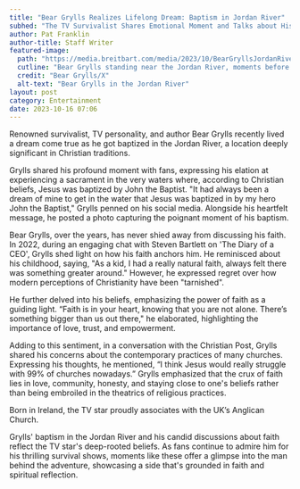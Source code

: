 ```yaml
---
title: "Bear Grylls Realizes Lifelong Dream: Baptism in Jordan River"
subhed: "The TV Survivalist Shares Emotional Moment and Talks about His Faith Journey"
author: Pat Franklin
author-title: Staff Writer
featured-image: 
  path: "https://media.breitbart.com/media/2023/10/BearGryllsJordanRiver-640x480.jpg"
  cutline: "Bear Grylls standing near the Jordan River, moments before his baptism"
  credit: "Bear Grylls/X"
  alt-text: "Bear Grylls in the Jordan River"
layout: post
category: Entertainment
date: 2023-10-16 07:06
---
```


Renowned survivalist, TV personality, and author Bear Grylls recently lived a dream come true as he got baptized in the Jordan River, a location deeply significant in Christian traditions.

Grylls shared his profound moment with fans, expressing his elation at experiencing a sacrament in the very waters where, according to Christian beliefs, Jesus was baptized by John the Baptist. "It had always been a dream of mine to get in the water that Jesus was baptized in by my hero John the Baptist," Grylls penned on his social media. Alongside his heartfelt message, he posted a photo capturing the poignant moment of his baptism.

Bear Grylls, over the years, has never shied away from discussing his faith. In 2022, during an engaging chat with Steven Bartlett on 'The Diary of a CEO', Grylls shed light on how his faith anchors him. He reminisced about his childhood, saying, "As a kid, I had a really natural faith, always felt there was something greater around." However, he expressed regret over how modern perceptions of Christianity have been "tarnished".

He further delved into his beliefs, emphasizing the power of faith as a guiding light. “Faith is in your heart, knowing that you are not alone. There’s something bigger than us out there," he elaborated, highlighting the importance of love, trust, and empowerment.

Adding to this sentiment, in a conversation with the Christian Post, Grylls shared his concerns about the contemporary practices of many churches. Expressing his thoughts, he mentioned, “I think Jesus would really struggle with 99% of churches nowadays.” Grylls emphasized that the crux of faith lies in love, community, honesty, and staying close to one's beliefs rather than being embroiled in the theatrics of religious practices.

Born in Ireland, the TV star proudly associates with the UK’s Anglican Church.

Grylls' baptism in the Jordan River and his candid discussions about faith reflect the TV star's deep-rooted beliefs. As fans continue to admire him for his thrilling survival shows, moments like these offer a glimpse into the man behind the adventure, showcasing a side that's grounded in faith and spiritual reflection.
